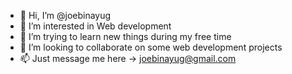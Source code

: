- 👋 Hi, I’m @joebinayug
- 👀 I’m interested in Web development
- 🌱 I’m trying to learn new things during my free time 
- 💞️ I’m looking to collaborate on some web development projects
- 📫 Just message me here -> joebinayug@gmail.com

<!---
joebinayug/joebinayug is a ✨ special ✨ repository because its `README.md` (this file) appears on your GitHub profile.
You can click the Preview link to take a look at your changes.
--->
